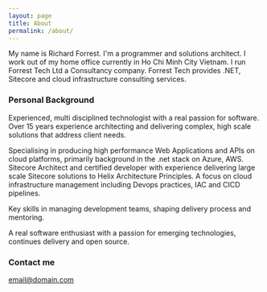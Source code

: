 ```yaml
---
layout: page
title: About
permalink: /about/
---
```


My name is Richard Forrest. I'm a programmer and solutions architect. I work out of my home office currently in Ho Chi Minh City Vietnam.  I run Forrest Tech Ltd a Consultancy company. Forrest Tech provides .NET, Sitecore and cloud infrastructure consulting services. 

### Personal Background

Experienced, multi disciplined technologist with a real passion for software.  Over 15 years experience architecting and delivering complex, high scale solutions that address client needs.  

Specialising in producing high performance Web Applications and APIs on cloud platforms, primarily background in the .net stack on Azure, AWS.  Sitecore Architect and certified developer with experience delivering large scale Sitecore solutions to Helix Architecture Principles. A focus on cloud infrastructure management including Devops practices, IAC and CICD pipelines.

Key skills in managing development teams, shaping delivery process and mentoring.

A real software enthusiast with a passion for emerging technologies, continues delivery and open source.

### Contact me

[email@domain.com](mailto:richard.a.forrest@gmail.com)